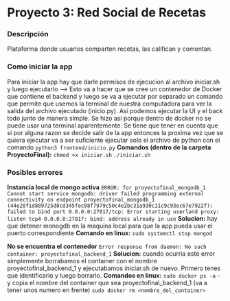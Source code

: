 # Proyecto 3: Red Social de Recetas

### Descripción
Plataforma donde usuarios comparten recetas, las califican y comentan.

### Como iniciar la app
Para iniciar la app hay que darle permisos de ejecucion al archivo iniciar.sh y luego ejecutarlo --> Esto va a hacer que se cree un contenedor de Docker que contiene el backend y luego se va a ejecutar por separado un comando que permite que usemos la terminal de nuestra computadora para ver la salida del archivo ejecutado (inicio.py). Asi podemos ejecutar la UI y el back todo junto de manera simple. Se hizo asi porque dentro de docker no se puede usar una terminal aparentemente.
Se tiene que tener en cuenta que si por alguna razon se decide salir de la app entonces la proxima vez que se quiera ejecutar va a
ser suficiente ejecutar solo el archivo de python con el comando ```python3 frontend/inicio.py```
**Comandos (dentro de la carpeta ProyectoFinal):**
```chmod +x iniciar.sh```
```./iniciar.sh``` 

### Posibles errores

**Instancia local de mongo activa**
```ERROR: for proyectofinal_mongodb_1  Cannot start service mongodb: driver failed programming external connectivity on endpoint proyectofinal_mongodb_1 (44e28f1d889725d8cd345fec08f7979c50c4e2bc31a930c11c9c93ec67e7922f): failed to bind port 0.0.0.0:27017/tcp: Error starting userland proxy: listen tcp4 0.0.0.0:27017: bind: address already in use```
**Solucion:** hay que detener monogdb en la maquina local para que la app pueda usar el puerto correspondiente
**Comando en linux:** ```sudo systemctl stop mongod```

**No se encuentra el contenedor**
```Error response from daemon: No such container: proyectofinal_backend_1```
**Solucion:** cuando ocurria este error simplemente borrabamos el container con el nombre proyectofinal_backend_1 y ejecutabamos iniciar.sh de nuevo. Primero tenes que identificarlo y luego borrarlo.
**Comandos en linux:** 
```sudo docker ps -a``` - y copia el nombre del container que sea proyectofinal_backend_1 (va a tener unos numero en frente)
```sudo docker rm <nombre_del_container>```

